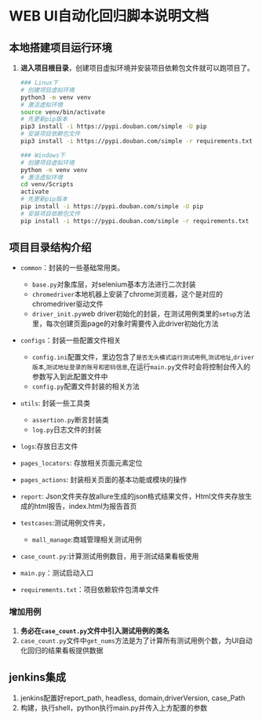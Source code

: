 # WEB UI自动化回归脚本说明文档
## 本地搭建项目运行环境

1. **进入项目根目录**，创建项目虚拟环境并安装项目依赖包文件就可以跑项目了。
    ```bash
    ### Linux下
    # 创建项目虚拟环境
    python3 -m venv venv
    # 激活虚拟环境
    source venv/bin/activate
    # 先更新pip版本
    pip3 install -i https://pypi.douban.com/simple -U pip
    # 安装项目依赖包文件
    pip3 install -i https://pypi.douban.com/simple -r requirements.txt
    
    ### Windows下
    # 创建项目虚拟环境
    python -m venv venv
    # 激活虚拟环境
    cd venv/Scripts
    activate
    # 先更新pip版本
    pip install -i https://pypi.douban.com/simple -U pip
    # 安装项目依赖包文件
    pip install -i https://pypi.douban.com/simple -r requirements.txt
    ```
## 项目目录结构介绍
* `common`：封装的一些基础常用类。
    * `base.py`对象库层，对selenium基本方法进行二次封装
    * `chromedriver`本地机器上安装了chrome浏览器，这个是对应的chromedriver驱动文件
    * `driver_init.py`web driver初始化的封装，在测试用例类里的`setup`方法里，每次创建页面page的对象时需要传入此driver初始化方法
    
* `configs`：封装一些配置文件相关
    * `config.ini`配置文件，里边包含了`是否无头模式运行测试用例`,`测试地址`,`driver版本`,`测试地址登录的账号和密码信息`,在运行`main.py`文件时会将控制台传入的参数写入到此配置文件中
    * `config.py`配置文件封装的相关方法

* `utils`: 封装一些工具类
    * `assertion.py`断言封装类
    * `log.py`日志文件的封装
* `logs`:存放日志文件
* `pages_locators`: 存放相关页面元素定位
* `pages_actions`: 封装相关页面的基本功能或模块的操作
* `report`: Json文件夹存放allure生成的json格式结果文件，Html文件夹存放生成的html报告，index.html为报告首页
* `testcases`:测试用例文件夹，
     * `mall_manage`:商城管理相关测试用例
* `case_count.py`:计算测试用例数目，用于测试结果看板使用
* `main.py`：测试启动入口
* `requirements.txt`：项目依赖软件包清单文件

### 增加用例
1. **务必在`case_count.py`文件中引入测试用例的类名**
2. `case_count.py`文件中`get_nums`方法是为了计算所有测试用例个数，为UI自动化回归的结果看板提供数据

## jenkins集成
1. jenkins配置好report_path, headless, domain,driverVersion, case_Path
2. 构建，执行shell，python执行main.py并传入上方配置的参数
